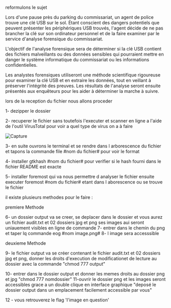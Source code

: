 reformulons le sujet 

Lors d'une pause près du parking du commissariat, un agent de police trouve une clé USB sur le sol. Étant conscient des dangers potentiels que peuvent présenter les périphériques USB trouvés, l'agent décide de ne pas brancher la clé sur son ordinateur personnel et de la faire examiner par le service d'analyse forensique du commissariat.

L'objectif de l'analyse forensique sera de déterminer si la clé USB contient des fichiers malveillants ou des données sensibles qui pourraient mettre en danger le système informatique du commissariat ou les informations confidentielles.

Les analystes forensiques utiliseront une méthode scientifique rigoureuse pour examiner la clé USB et en extraire les données, tout en veillant à préserver l'intégrité des preuves. Les résultats de l'analyse seront ensuite présentés aux enquêteurs pour les aider à déterminer la marche à suivre.

lors de la reception du fichier nous allons proceder 

1- dezipper le dossier 

2- recuperer le fichier sans toutefois l'executer et scanner en ligne a  l'aide de l'outil VirusTotal pour voir a quel type de virus on a à faire 

![Capture](https://user-images.githubusercontent.com/80653459/218672985-23162e24-5d9d-4e14-8688-3ed50fc6b136.PNG)


3- en suite ouvrons le terminal et se rendre dans l arborescence du fichier et tapons la commande file #nom du fichier# pour voir le format

4- installer gtkhash #nom du fichier# pour verifier si le hash fourni dans le fichier README est exacte

5- installer foremost qui va nous permettre d analyser le fichier ensuite executer foremost #nom du fichier# etant dans l aborescence ou se trouve le fichier

il existe plusieurs methodes pour le faire :

premiere Methode

6- un dossier output va se creer, se deplacer dans le dossier et vous aurez un fichier audit.txt et 02 dossiers jpg et png ses images aui seront uniauement visibles en ligne de commande 
7- entrer dans le chemin du png et taper lq commande eog #nom image.png#
8- l image sera accesssible  
   

deuxieme Methode

9- le fichier output va se créer contenant le fichier audit.txt et 02 dossiers jpg et png, donner les droits d'execution de modificationet de lecture au dossier avec la commande "chmod 777 output"

10- entrer dans le dossier output et donner les memes droits au dossier png et jpg "chmod 777 nomdossier"
11-ouvrir le dossier png et les images seront accessibles grace a un double clique en interface graphique "deposé le dossier output dans un emplacement facilement accessible par vous"

12 - vous retrouverez le flag 'l'image en question'

